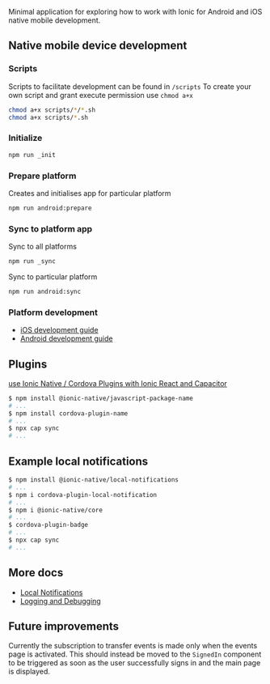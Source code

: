 Minimal application for exploring how to work with Ionic for Android and iOS native mobile development.

## Native mobile device development

### Scripts

Scripts to facilitate development can be found in `/scripts`
To create your own script and grant execute permission use `chmod a+x`

```sh
chmod a+x scripts/*/*.sh
chmod a+x scripts/*.sh
```

### Initialize

```sh
npm run _init
```

### Prepare platform

Creates and initialises app for particular platform

```sh
npm run android:prepare
```

### Sync to platform app

Sync to all platforms

```sh
npm run _sync
```

Sync to particular platform

```sh
npm run android:sync
```

### Platform development

- [iOS development guide](./docs/ios/iOS.md)
- [Android development guide](./docs/android/Android.md)

## Plugins

[use Ionic Native / Cordova Plugins with Ionic React and Capacitor](https://stackoverflow.com/questions/57787916/what-is-the-right-way-to-use-ionic-native-cordova-plugins-with-ionic-react)

```sh
$ npm install @ionic-native/javascript-package-name
# ...
$ npm install cordova-plugin-name
# ...
$ npx cap sync
# ...
```

## Example local notifications

```sh
$ npm install @ionic-native/local-notifications
# ...
$ npm i cordova-plugin-local-notification
# ...
$ npm i @ionic-native/core
# ...
$ cordova-plugin-badge
# ...
$ npx cap sync
# ...
```

## More docs

- [Local Notifications](./docs/Local-Notifications.md)
- [Logging and Debugging](./docs/Logging-Debugging.md)

## Future improvements

Currently the subscription to transfer events is made only when the events page is activated.
This should instead be moved to the `SignedIn` component to be triggered as soon as the user successfully signs in and the main page is displayed.

